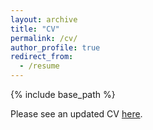 ```yaml
---
layout: archive
title: "CV"
permalink: /cv/
author_profile: true
redirect_from:
  - /resume
---
```


{% include base_path %}

Please see an updated CV [here](becca-cs.github.io/exampleCV.pdf).
